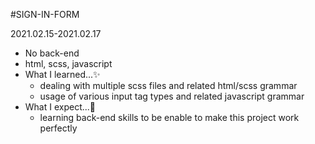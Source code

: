 #SIGN-IN-FORM

2021.02.15-2021.02.17

* No back-end
* html, scss, javascript
* What I learned...✨
    - dealing with multiple scss files and related html/scss grammar
    - usage of various input tag types and related javascript grammar
* What I expect...🤩
    - learning back-end skills to be enable to make this project work perfectly
